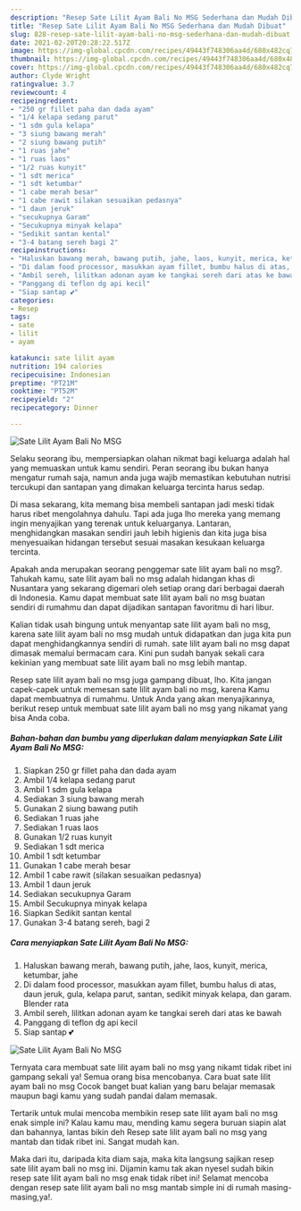 ```yaml
---
description: "Resep Sate Lilit Ayam Bali No MSG Sederhana dan Mudah Dibuat"
title: "Resep Sate Lilit Ayam Bali No MSG Sederhana dan Mudah Dibuat"
slug: 828-resep-sate-lilit-ayam-bali-no-msg-sederhana-dan-mudah-dibuat
date: 2021-02-20T20:28:22.517Z
image: https://img-global.cpcdn.com/recipes/49443f748306aa4d/680x482cq70/sate-lilit-ayam-bali-no-msg-foto-resep-utama.jpg
thumbnail: https://img-global.cpcdn.com/recipes/49443f748306aa4d/680x482cq70/sate-lilit-ayam-bali-no-msg-foto-resep-utama.jpg
cover: https://img-global.cpcdn.com/recipes/49443f748306aa4d/680x482cq70/sate-lilit-ayam-bali-no-msg-foto-resep-utama.jpg
author: Clyde Wright
ratingvalue: 3.7
reviewcount: 4
recipeingredient:
- "250 gr fillet paha dan dada ayam"
- "1/4 kelapa sedang parut"
- "1 sdm gula kelapa"
- "3 siung bawang merah"
- "2 siung bawang putih"
- "1 ruas jahe"
- "1 ruas laos"
- "1/2 ruas kunyit"
- "1 sdt merica"
- "1 sdt ketumbar"
- "1 cabe merah besar"
- "1 cabe rawit silakan sesuaikan pedasnya"
- "1 daun jeruk"
- "secukupnya Garam"
- "Secukupnya minyak kelapa"
- "Sedikit santan kental"
- "3-4 batang sereh bagi 2"
recipeinstructions:
- "Haluskan bawang merah, bawang putih, jahe, laos, kunyit, merica, ketumbar, jahe"
- "Di dalam food processor, masukkan ayam fillet, bumbu halus di atas, daun jeruk, gula, kelapa parut, santan, sedikit minyak kelapa, dan garam. Blender rata"
- "Ambil sereh, lilitkan adonan ayam ke tangkai sereh dari atas ke bawah"
- "Panggang di teflon dg api kecil"
- "Siap santap 💕"
categories:
- Resep
tags:
- sate
- lilit
- ayam

katakunci: sate lilit ayam 
nutrition: 194 calories
recipecuisine: Indonesian
preptime: "PT21M"
cooktime: "PT52M"
recipeyield: "2"
recipecategory: Dinner

---
```



![Sate Lilit Ayam Bali No MSG](https://img-global.cpcdn.com/recipes/49443f748306aa4d/680x482cq70/sate-lilit-ayam-bali-no-msg-foto-resep-utama.jpg)

Selaku seorang ibu, mempersiapkan olahan nikmat bagi keluarga adalah hal yang memuaskan untuk kamu sendiri. Peran seorang ibu bukan hanya mengatur rumah saja, namun anda juga wajib memastikan kebutuhan nutrisi tercukupi dan santapan yang dimakan keluarga tercinta harus sedap.

Di masa  sekarang, kita memang bisa membeli santapan jadi meski tidak harus ribet mengolahnya dahulu. Tapi ada juga lho mereka yang memang ingin menyajikan yang terenak untuk keluarganya. Lantaran, menghidangkan masakan sendiri jauh lebih higienis dan kita juga bisa menyesuaikan hidangan tersebut sesuai masakan kesukaan keluarga tercinta. 



Apakah anda merupakan seorang penggemar sate lilit ayam bali no msg?. Tahukah kamu, sate lilit ayam bali no msg adalah hidangan khas di Nusantara yang sekarang digemari oleh setiap orang dari berbagai daerah di Indonesia. Kamu dapat membuat sate lilit ayam bali no msg buatan sendiri di rumahmu dan dapat dijadikan santapan favoritmu di hari libur.

Kalian tidak usah bingung untuk menyantap sate lilit ayam bali no msg, karena sate lilit ayam bali no msg mudah untuk didapatkan dan juga kita pun dapat menghidangkannya sendiri di rumah. sate lilit ayam bali no msg dapat dimasak memalui bermacam cara. Kini pun sudah banyak sekali cara kekinian yang membuat sate lilit ayam bali no msg lebih mantap.

Resep sate lilit ayam bali no msg juga gampang dibuat, lho. Kita jangan capek-capek untuk memesan sate lilit ayam bali no msg, karena Kamu dapat membuatnya di rumahmu. Untuk Anda yang akan menyajikannya, berikut resep untuk membuat sate lilit ayam bali no msg yang nikamat yang bisa Anda coba.

<!--inarticleads1-->

##### Bahan-bahan dan bumbu yang diperlukan dalam menyiapkan Sate Lilit Ayam Bali No MSG:

1. Siapkan 250 gr fillet paha dan dada ayam
1. Ambil 1/4 kelapa sedang parut
1. Ambil 1 sdm gula kelapa
1. Sediakan 3 siung bawang merah
1. Gunakan 2 siung bawang putih
1. Sediakan 1 ruas jahe
1. Sediakan 1 ruas laos
1. Gunakan 1/2 ruas kunyit
1. Sediakan 1 sdt merica
1. Ambil 1 sdt ketumbar
1. Gunakan 1 cabe merah besar
1. Ambil 1 cabe rawit (silakan sesuaikan pedasnya)
1. Ambil 1 daun jeruk
1. Sediakan secukupnya Garam
1. Ambil Secukupnya minyak kelapa
1. Siapkan Sedikit santan kental
1. Gunakan 3-4 batang sereh, bagi 2




<!--inarticleads2-->

##### Cara menyiapkan Sate Lilit Ayam Bali No MSG:

1. Haluskan bawang merah, bawang putih, jahe, laos, kunyit, merica, ketumbar, jahe
1. Di dalam food processor, masukkan ayam fillet, bumbu halus di atas, daun jeruk, gula, kelapa parut, santan, sedikit minyak kelapa, dan garam. Blender rata
1. Ambil sereh, lilitkan adonan ayam ke tangkai sereh dari atas ke bawah
1. Panggang di teflon dg api kecil
1. Siap santap 💕
<img src="//assets-global.cpcdn.com/assets/icons/button_play-2c75c40dde080a61004c1f40b05d8f140eaff45d7e9e6481dc71c63d2e7c4909.png" alt="Sate Lilit Ayam Bali No MSG">



Ternyata cara membuat sate lilit ayam bali no msg yang nikamt tidak ribet ini gampang sekali ya! Semua orang bisa mencobanya. Cara buat sate lilit ayam bali no msg Cocok banget buat kalian yang baru belajar memasak maupun bagi kamu yang sudah pandai dalam memasak.

Tertarik untuk mulai mencoba membikin resep sate lilit ayam bali no msg enak simple ini? Kalau kamu mau, mending kamu segera buruan siapin alat dan bahannya, lantas bikin deh Resep sate lilit ayam bali no msg yang mantab dan tidak ribet ini. Sangat mudah kan. 

Maka dari itu, daripada kita diam saja, maka kita langsung sajikan resep sate lilit ayam bali no msg ini. Dijamin kamu tak akan nyesel sudah bikin resep sate lilit ayam bali no msg enak tidak ribet ini! Selamat mencoba dengan resep sate lilit ayam bali no msg mantab simple ini di rumah masing-masing,ya!.


